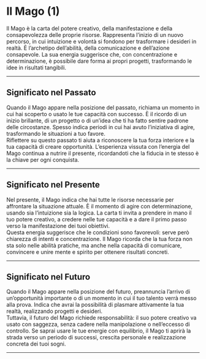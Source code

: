 # Il Mago (1)

Il Mago è la carta del potere creativo, della manifestazione e della consapevolezza delle proprie risorse. Rappresenta l’inizio di un nuovo percorso, in cui intuizione e volontà si fondono per trasformare i desideri in realtà. È l’archetipo dell’abilità, della comunicazione e dell’azione consapevole. La sua energia suggerisce che, con concentrazione e determinazione, è possibile dare forma ai propri progetti, trasformando le idee in risultati tangibili.  

---

## Significato nel Passato  
Quando il Mago appare nella posizione del passato, richiama un momento in cui hai scoperto o usato le tue capacità con successo. È il ricordo di un inizio brillante, di un progetto o di un’idea che ti ha fatto sentire padrone delle circostanze. Spesso indica periodi in cui hai avuto l’iniziativa di agire, trasformando le situazioni a tuo favore.  
Riflettere su questo passato ti aiuta a riconoscere la tua forza interiore e la tua capacità di creare opportunità. L’esperienza vissuta con l’energia del Mago continua a nutrire il presente, ricordandoti che la fiducia in te stesso è la chiave per ogni conquista.

---

## Significato nel Presente  
Nel presente, il Mago indica che hai tutte le risorse necessarie per affrontare la situazione attuale. È il momento di agire con determinazione, usando sia l’intuizione sia la logica. La carta ti invita a prendere in mano il tuo potere creativo, a credere nelle tue capacità e a dare il primo passo verso la manifestazione dei tuoi obiettivi.  
Questa energia suggerisce che le condizioni sono favorevoli: serve però chiarezza di intenti e concentrazione. Il Mago ricorda che la tua forza non sta solo nelle abilità pratiche, ma anche nella capacità di comunicare, convincere e unire mente e spirito per ottenere risultati concreti.

---

## Significato nel Futuro  
Quando il Mago appare nella posizione del futuro, preannuncia l’arrivo di un’opportunità importante o di un momento in cui il tuo talento verrà messo alla prova. Indica che avrai la possibilità di plasmare attivamente la tua realtà, realizzando progetti e desideri.  
Tuttavia, il futuro del Mago richiede responsabilità: il suo potere creativo va usato con saggezza, senza cadere nella manipolazione o nell’eccesso di controllo. Se saprai usare le tue energie con equilibrio, il Mago ti aprirà la strada verso un periodo di successi, crescita personale e realizzazione concreta dei tuoi sogni.

---
